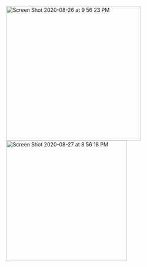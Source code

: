 <img width="366" alt="Screen Shot 2020-08-26 at 9 56 23 PM" src="https://user-images.githubusercontent.com/60228365/91510814-215d4100-e8ac-11ea-8317-18ae806862ba.png">


<img width="328" alt="Screen Shot 2020-08-27 at 8 56 18 PM" src="https://user-images.githubusercontent.com/60228365/91510819-24583180-e8ac-11ea-8541-eceabd9bfddf.png">
